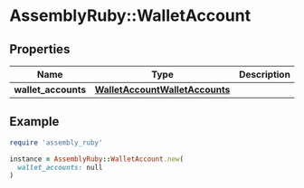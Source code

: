 # AssemblyRuby::WalletAccount

## Properties

| Name | Type | Description | Notes |
| ---- | ---- | ----------- | ----- |
| **wallet_accounts** | [**WalletAccountWalletAccounts**](WalletAccountWalletAccounts.md) |  | [optional] |

## Example

```ruby
require 'assembly_ruby'

instance = AssemblyRuby::WalletAccount.new(
  wallet_accounts: null
)
```

